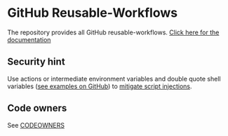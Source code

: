 # GitHub Reusable-Workflows

The repository provides all GitHub reusable-workflows. [Click here for the documentation](https://clevershuttle.atlassian.net/wiki/spaces/CI/pages/3607494720/Workflows)

## Security hint

Use actions or intermediate environment variables and double quote shell variables
([see examples on GitHub](https://docs.github.com/en/actions/security-guides/security-hardening-for-github-actions#good-practices-for-mitigating-script-injection-attacks))
to [mitigate script injections](https://docs.github.com/en/actions/security-guides/security-hardening-for-github-actions#understanding-the-risk-of-script-injections).

## Code owners

See [CODEOWNERS](CODEOWNERS)


